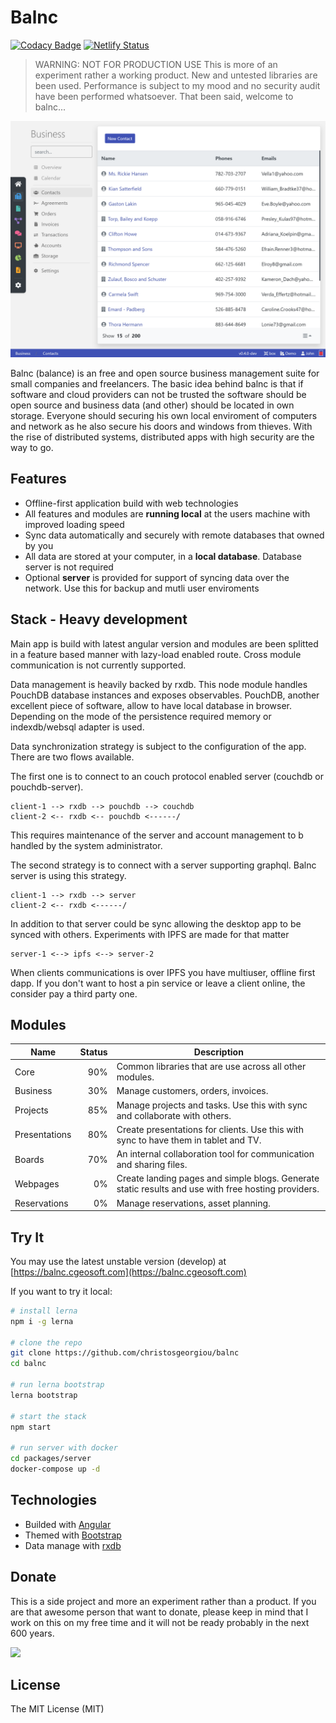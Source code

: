 # Balnc

[![Codacy Badge](https://api.codacy.com/project/badge/Grade/79c2730e3816489d9a9b10f506cc3ac5)](https://www.codacy.com/manual/xris-georgiou/balnc?utm_source=github.com&amp;utm_medium=referral&amp;utm_content=ChristosGeorgiou/balnc&amp;utm_campaign=Badge_Grade) [![Netlify Status](https://api.netlify.com/api/v1/badges/085594e9-5f2e-4a4c-9dd4-148c0e889869/deploy-status)](https://app.netlify.com/sites/balnc/deploys)

> WARNING: NOT FOR PRODUCTION USE
> This is more of an experiment rather a working product. New and untested libraries are been used. Performance is subject to my mood and no security audit have been performed whatsoever. That been said, welcome to balnc...

![screenshot](docs/assets/screenshot.png)

Balnc (balance) is an free and open source business management suite for small companies and freelancers. The basic idea behind balnc is that if software and cloud providers can not be trusted the software should be open source and business data (and other) should be located in own storage. Everyone should securing his own local enviroment of computers and network as he also secure his doors and windows from thieves. With the rise of distributed systems, distributed apps with high security are the way to go.

## Features

- Offline-first application build with web technologies
- All features and modules are **running local** at the users machine with improved loading speed
- Sync data automatically and securely with remote databases that owned by you
- All data are stored at your computer, in a **local database**. Database server is not required
- Optional **server** is provided for support of syncing data over the network. Use this for backup and mutli user enviroments

## Stack - Heavy development

Main app is build with latest angular version and modules are been splitted in a feature based manner with lazy-load enabled route. Cross module communication is not currently supported.

Data management is heavily backed by rxdb. This node module handles PouchDB database instances and exposes observables. PouchDB, another excellent piece of software, allow to have local database in browser. Depending on the mode of the persistence required memory or indexdb/websql adapter is used.

Data synchronization strategy is subject to the configuration of the app. There are two   flows available.

The first one is to connect to an couch protocol enabled server (couchdb or pouchdb-server).

    client-1 --> rxdb --> pouchdb --> couchdb
    client-2 <-- rxdb <-- pouchdb <------/

This requires maintenance of the server and account management to b handled by the system administrator.

The second strategy is to connect with a server supporting graphql. Balnc server is using this strategy.

    client-1 --> rxdb --> server
    client-2 <-- rxdb <------/

In addition to that server could be sync allowing the desktop app to be synced with others. Experiments with IPFS are made for that matter

    server-1 <--> ipfs <--> server-2

When clients communications is over IPFS you have multiuser, offline first dapp. If you don't want to host a pin service or leave a client online, the consider pay a third party one.

## Modules

| Name          | Status | Description                                                                                         |
| ------------- | -----: | --------------------------------------------------------------------------------------------------- |
| Core          |    90% | Common libraries that are use across all other modules.                                             |
| Business      |    30% | Manage customers, orders, invoices.                                                                 |
| Projects      |    85% | Manage projects and tasks. Use this with sync and collaborate with others.                          |
| Presentations |    80% | Create presentations for clients. Use this with sync to have them in tablet and TV.                 |
| Boards        |    70% | An internal collaboration tool for communication and sharing files.                                 |
| Webpages      |     0% | Create landing pages and simple blogs. Generate static results and use with free hosting providers. |
| Reservations  |     0% | Manage reservations, asset planning.                                                                |

## Try It

You may use the latest unstable version (develop) at [https://balnc.cgeosoft.com](https://balnc.cgeosoft.com)

If you want to try it local:

```bash
# install lerna
npm i -g lerna

# clone the repo
git clone https://github.com/christosgeorgiou/balnc
cd balnc

# run lerna bootstrap
lerna bootstrap

# start the stack
npm start

# run server with docker
cd packages/server
docker-compose up -d
```

## Technologies

- Builded with [Angular](https://angular.io/)
- Themed with [Bootstrap](https://getbootstrap.com/)
- Data manage with [rxdb](https://github.com/pubkey/rxdb)

## Donate

This is a side project and more an experiment rather than a product. If you are that awesome person that want to donate, please keep in mind that I work on this on my free time and it will not be ready probably in the next 600 years.

[<img src="http://img.shields.io/liberapay/receives/cgeosoft.svg?logo=liberapay">](https://liberapay.com/cgeosoft/donate)

## License

The MIT License (MIT)
